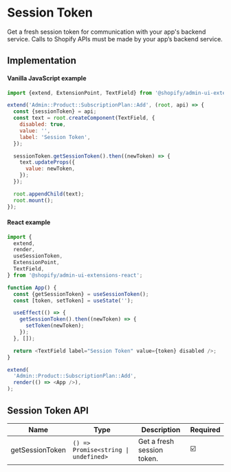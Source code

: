 # Session Token

Get a fresh session token for communication with your app's backend service. Calls to Shopify APIs must be made by your app’s backend service.

## Implementation

#### Vanilla JavaScript example

```js
import {extend, ExtensionPoint, TextField} from '@shopify/admin-ui-extensions';

extend('Admin::Product::SubscriptionPlan::Add', (root, api) => {
  const {sessionToken} = api;
  const text = root.createComponent(TextField, {
    disabled: true,
    value: '',
    label: 'Session Token',
  });

  sessionToken.getSessionToken().then((newToken) => {
    text.updateProps({
      value: newToken,
    });
  });

  root.appendChild(text);
  root.mount();
});
```

#### React example

```js
import {
  extend,
  render,
  useSessionToken,
  ExtensionPoint,
  TextField,
} from '@shopify/admin-ui-extensions-react';

function App() {
  const {getSessionToken} = useSessionToken();
  const [token, setToken] = useState('');

  useEffect(() => {
    getSessionToken().then((newToken) => {
      setToken(newToken);
    });
  }, []);

  return <TextField label="Session Token" value={token} disabled />;
}

extend(
  'Admin::Product::SubscriptionPlan::Add',
  render(() => <App />),
);
```

## Session Token API

| Name            | Type                                 | Description                | Required |
| --------------- | ------------------------------------ | -------------------------- | -------- |
| getSessionToken | `() => Promise<string \| undefined>` | Get a fresh session token. | ☑️       |

